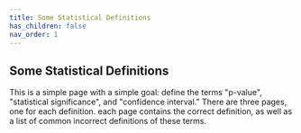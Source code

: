 ```yaml
---
title: Some Statistical Definitions
has_children: false
nav_order: 1
---
```


## Some Statistical Definitions

This is a simple page with a simple goal: define the terms "p-value", "statistical significance", and "confidence interval." There are three pages, one for each definition. each page contains the correct definition, as well as a list of common incorrect definitions of these terms.
